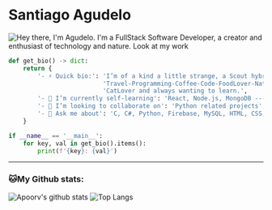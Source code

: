 # Santiago Agudelo
![Hey there, I'm Agudelo. I'm a FullStack Software Developer, a creator and enthusiast of technology and nature. Look at my work](https://raw.githubusercontent.com/sagudelo1200/sagudelo1200/main/im.gif)

```python
def get_bio() -> dict:
    return {
        '- ⚡ Quick bio:': 'I’m of a kind a little strange, a Scout hybrid between Rock-Techno-Soul-Indie-Pop' +
                          'Travel-Programming-Coffee-Code-FoodLover-NatureFirst-Astronomy_and_Photography_Newbie,' +
                          'CatLover and always wanting to learn.',
        '- 🌱 I’m currently self-learning': 'React, Node.js, MongoDB --- (simply to improve my skills)',
        '- 👯 I’m looking to collaborate on': 'Python related projects',
        '- 💬 Ask me about': 'C, C#, Python, Firebase, MySQL, HTML, CSS, Nginx, Web Server and Web Dev'
    }

if __name__ == '__main__':
    for key, val in get_bio().items():
        print(f'{key}: {val}')
```

---
### 🐱My Github stats:
![Apoorv's github stats](https://github-readme-stats.vercel.app/api?username=sagudelo1200&show_icons=true&title_color=ffc857&icon_color=8ac926&text_color=daf7dc&bg_color=151515&hide=["stars"])
![Top Langs](https://github-readme-stats.vercel.app/api/top-langs/?username=sagudelo1200&layout=compact&text_color=daf7dc&bg_color=151515)

<!--START_SECTION:waka-->
<!--END_SECTION:waka-->
